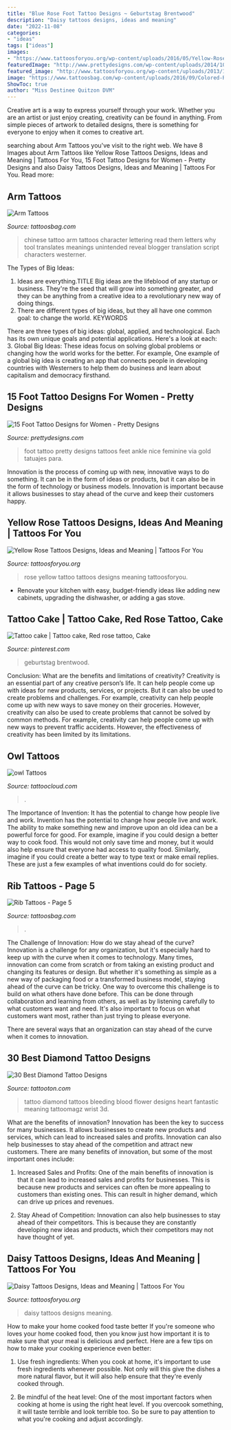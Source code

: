 ```yaml
---
title: "Blue Rose Foot Tattoo Designs ~ Geburtstag Brentwood"
description: "Daisy tattoos designs, ideas and meaning"
date: "2022-11-08"
categories:
- "ideas"
tags: ["ideas"]
images:
- "https://www.tattoosforyou.org/wp-content/uploads/2016/05/Yellow-Rose-Tattoo-Pictures.jpg"
featuredImage: "http://www.prettydesigns.com/wp-content/uploads/2014/10/Pretty-Foot-Tattoo.jpg"
featured_image: "http://www.tattoosforyou.org/wp-content/uploads/2013/10/Daisy-Tattoos.jpg"
image: "https://www.tattoosbag.com/wp-content/uploads/2016/09/Colored-Rose-Tattoo-On-Rib.jpg"
ShowToc: true
author: "Miss Destinee Quitzon DVM"
---
```



Creative art is a way to express yourself through your work. Whether you are an artist or just enjoy creating, creativity can be found in anything. From simple pieces of artwork to detailed designs, there is something for everyone to enjoy when it comes to creative art.

	

		
searching about Arm Tattoos you've visit to the right web. We have 8 Images about Arm Tattoos like Yellow Rose Tattoos Designs, Ideas and Meaning | Tattoos For You, 15 Foot Tattoo Designs for Women - Pretty Designs and also Daisy Tattoos Designs, Ideas and Meaning | Tattoos For You. Read more:
		
    
## Arm Tattoos

<img loading=lazy src="https://www.tattoosbag.com/wp-content/uploads/2016/10/Chinese-Lettering-Tattoo-On-Arm-ST1023.jpg" onerror="this.onerror=null;this.src='https://tse2.mm.bing.net/th?id=OIP.2ZSc-mYcRbQ5wsBOlvGqeQHaJ4&amp;pid=15.1';" alt="Arm Tattoos">

_Source: tattoosbag.com_

>chinese tattoo arm tattoos character lettering read them letters why tool translates meanings unintended reveal blogger translation script characters westerner. 

	

The Types of Big Ideas:
1. Ideas are everything.TITLE
Big ideas are the lifeblood of any startup or business. They're the seed that will grow into something greater, and they can be anything from a creative idea to a revolutionary new way of doing things.
2. There are different types of big ideas, but they all have one common goal: to change the world. KEYWORDS

There are three types of big ideas: global, applied, and technological. Each has its own unique goals and potential applications. Here's a look at each: 
3. Global Big Ideas: These ideas focus on solving global problems or changing how the world works for the better. For example, One example of a global big idea is creating an app that connects people in developing countries with Westerners to help them do business and learn about capitalism and democracy firsthand. 

    
## 15 Foot Tattoo Designs For Women - Pretty Designs

<img loading=lazy src="http://www.prettydesigns.com/wp-content/uploads/2014/10/Pretty-Foot-Tattoo.jpg" onerror="this.onerror=null;this.src='https://tse2.mm.bing.net/th?id=OIP.VQWfiAxE6vEdVPX-N1VoQwHaLH&amp;pid=15.1';" alt="15 Foot Tattoo Designs for Women - Pretty Designs">

_Source: prettydesigns.com_

>foot tattoo pretty designs tattoos feet ankle nice feminine via gold tatuajes para. 

	

Innovation is the process of coming up with new, innovative ways to do something. It can be in the form of ideas or products, but it can also be in the form of technology or business models. Innovation is important because it allows businesses to stay ahead of the curve and keep their customers happy.

    
## Yellow Rose Tattoos Designs, Ideas And Meaning | Tattoos For You

<img loading=lazy src="https://www.tattoosforyou.org/wp-content/uploads/2016/05/Yellow-Rose-Tattoo-Pictures.jpg" onerror="this.onerror=null;this.src='https://tse1.mm.bing.net/th?id=OIP.5uz1woTM3SvzDsmrnT5XAQHaNI&amp;pid=15.1';" alt="Yellow Rose Tattoos Designs, Ideas and Meaning | Tattoos For You">

_Source: tattoosforyou.org_

>rose yellow tattoo tattoos designs meaning tattoosforyou. 

	

- Renovate your kitchen with easy, budget-friendly ideas like adding new cabinets, upgrading the dishwasher, or adding a gas stove.

    
## Tattoo Cake | Tattoo Cake, Red Rose Tattoo, Cake

<img loading=lazy src="https://i.pinimg.com/736x/4d/39/20/4d392069c3e0636a54babcb337fd8b9f.jpg" onerror="this.onerror=null;this.src='https://tse3.mm.bing.net/th?id=OIP.Cv9nFg9guxe-BjXTSKBugwHaNK&amp;pid=15.1';" alt="Tattoo cake | Tattoo cake, Red rose tattoo, Cake">

_Source: pinterest.com_

>geburtstag brentwood. 

	

Conclusion: What are the benefits and limitations of creativity?
Creativity is an essential part of any creative person’s life. It can help people come up with ideas for new products, services, or projects. But it can also be used to create problems and challenges. For example, creativity can help people come up with new ways to save money on their groceries. However, creativity can also be used to create problems that cannot be solved by common methods. For example, creativity can help people come up with new ways to prevent traffic accidents. However, the effectiveness of creativity has been limited by its limitations.

    
## Owl Tattoos

<img loading=lazy src="https://tattoocloud.com/system/images/tatties/000/057/951/web/nataliaowl.jpg?1456166036" onerror="this.onerror=null;this.src='https://tse4.mm.bing.net/th?id=OIP.whbu7MRDoVj09Ik01I4ECAHaJ4&amp;pid=15.1';" alt="owl Tattoos">

_Source: tattoocloud.com_

>. 

	

The Importance of Invention: It has the potential to change how people live and work.
Invention has the potential to change how people live and work. The ability to make something new and improve upon an old idea can be a powerful force for good. For example, imagine if you could design a better way to cook food. This would not only save time and money, but it would also help ensure that everyone had access to quality food. Similarly, imagine if you could create a better way to type text or make email replies. These are just a few examples of what inventions could do for society.

    
## Rib Tattoos - Page 5

<img loading=lazy src="https://www.tattoosbag.com/wp-content/uploads/2016/09/Colored-Rose-Tattoo-On-Rib.jpg" onerror="this.onerror=null;this.src='https://tse2.mm.bing.net/th?id=OIP.Zgb3UzSlPpNKqF7Vhq7oyQHaLE&amp;pid=15.1';" alt="Rib Tattoos - Page 5">

_Source: tattoosbag.com_

>. 

	

The Challenge of Innovation: How do we stay ahead of the curve?
Innovation is a challenge for any organization, but it's especially hard to keep up with the curve when it comes to technology. Many times, innovation can come from scratch or from taking an existing product and changing its features or design. But whether it's something as simple as a new way of packaging food or a transformed business model, staying ahead of the curve can be tricky.
One way to overcome this challenge is to build on what others have done before. This can be done through collaboration and learning from others, as well as by listening carefully to what customers want and need. It's also important to focus on what customers want most, rather than just trying to please everyone.

There are several ways that an organization can stay ahead of the curve when it comes to innovation.

    
## 30 Best Diamond Tattoo Designs

<img loading=lazy src="https://tattooton.com/wp-content/uploads/2014/04/Best-Diamond-Tattoo-Designs17.jpg" onerror="this.onerror=null;this.src='https://tse1.mm.bing.net/th?id=OIP.LA26vJk9bvjo9F_zVhn4iwHaJ4&amp;pid=15.1';" alt="30 Best Diamond Tattoo Designs">

_Source: tattooton.com_

>tattoo diamond tattoos bleeding blood flower designs heart fantastic meaning tattoomagz wrist 3d. 

	

What are the benefits of innovation?
Innovation has been the key to success for many businesses. It allows businesses to create new products and services, which can lead to increased sales and profits. Innovation can also help businesses to stay ahead of the competition and attract new customers.
There are many benefits of innovation, but some of the most important ones include:

1) Increased Sales and Profits: One of the main benefits of innovation is that it can lead to increased sales and profits for businesses. This is because new products and services can often be more appealing to customers than existing ones. This can result in higher demand, which can drive up prices and revenues.

2) Stay Ahead of Competition: Innovation can also help businesses to stay ahead of their competitors. This is because they are constantly developing new ideas and products, which their competitors may not have thought of yet.

    
## Daisy Tattoos Designs, Ideas And Meaning | Tattoos For You

<img loading=lazy src="http://www.tattoosforyou.org/wp-content/uploads/2013/10/Daisy-Tattoos.jpg" onerror="this.onerror=null;this.src='https://tse4.mm.bing.net/th?id=OIP.BjMQoqfS0BExgH0pJfo48QHaJ4&amp;pid=15.1';" alt="Daisy Tattoos Designs, Ideas and Meaning | Tattoos For You">

_Source: tattoosforyou.org_

>daisy tattoos designs meaning. 

	

How to make your home cooked food taste better
If you're someone who loves your home cooked food, then you know just how important it is to make sure that your meal is delicious and perfect. Here are a few tips on how to make your cooking experience even better: 
1. Use fresh ingredients: When you cook at home, it's important to use fresh ingredients whenever possible. Not only will this give the dishes a more natural flavor, but it will also help ensure that they're evenly cooked through.

2. Be mindful of the heat level: One of the most important factors when cooking at home is using the right heat level. If you overcook something, it will taste terrible and look terrible too. So be sure to pay attention to what you're cooking and adjust accordingly.


